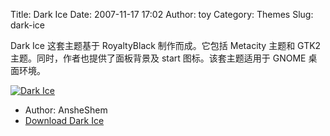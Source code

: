 Title: Dark Ice
Date: 2007-11-17 17:02
Author: toy
Category: Themes
Slug: dark-ice

Dark Ice 这套主题基于 RoyaltyBlack 制作而成。它包括 Metacity 主题和 GTK2
主题。同时，作者也提供了面板背景及 start 图标。该套主题适用于 GNOME
桌面环境。

[![Dark
Ice](http://i.linuxtoy.org/i/2007/11/dark-ice-thumb.png)](http://i.linuxtoy.org/i/2007/11/dark-ice.png)

- Author: AnsheShem  
- [Download Dark
Ice](http://www.gnome-look.org/content/show.php/Dark+Ice?content=69886)
